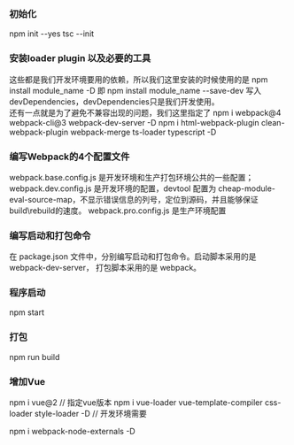 ### 初始化
npm init --yes
tsc --init

### 安装loader plugin 以及必要的工具
这些都是我们开发环境要用的依赖，所以我们这里安装的时候使用的是 npm install module_name -D  即 npm install module_name --save-dev 写入devDependencies，devDependencies只是我们开发使用。  
还有一点就是为了避免不兼容出现的问题，我们这里指定了
npm i webpack@4 webpack-cli@3 webpack-dev-server -D
npm i html-webpack-plugin clean-webpack-plugin webpack-merge ts-loader typescript -D

### 编写Webpack的4个配置文件
webpack.base.config.js 是开发环境和生产打包环境公共的一些配置；
webpack.dev.config.js 是开发环境的配置，devtool 配置为 cheap-module-eval-source-map，不显示错误信息的列号，定位到源码，并且能够保证build\rebuild的速度。
webpack.pro.config.js 是生产环境配置

### 编写启动和打包命令
在 package.json 文件中，分别编写启动和打包命令。启动脚本采用的是 webpack-dev-server， 打包脚本采用的是 webpack。

### 程序启动
npm start

### 打包
npm run build

### 增加Vue
npm i vue@2     // 指定vue版本
npm i vue-loader vue-template-compiler css-loader style-loader -D   // 开发环境需要

npm i webpack-node-externals -D